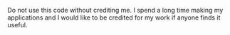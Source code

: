 Do not use this code without crediting me. I spend a long time making my applications and I would like to be credited for my work if anyone finds it useful. 
